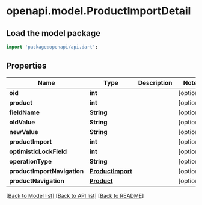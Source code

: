 # openapi.model.ProductImportDetail

## Load the model package
```dart
import 'package:openapi/api.dart';
```

## Properties
Name | Type | Description | Notes
------------ | ------------- | ------------- | -------------
**oid** | **int** |  | [optional] 
**product** | **int** |  | [optional] 
**fieldName** | **String** |  | [optional] 
**oldValue** | **String** |  | [optional] 
**newValue** | **String** |  | [optional] 
**productImport** | **int** |  | [optional] 
**optimisticLockField** | **int** |  | [optional] 
**operationType** | **String** |  | [optional] 
**productImportNavigation** | [**ProductImport**](ProductImport.md) |  | [optional] 
**productNavigation** | [**Product**](Product.md) |  | [optional] 

[[Back to Model list]](../README.md#documentation-for-models) [[Back to API list]](../README.md#documentation-for-api-endpoints) [[Back to README]](../README.md)


